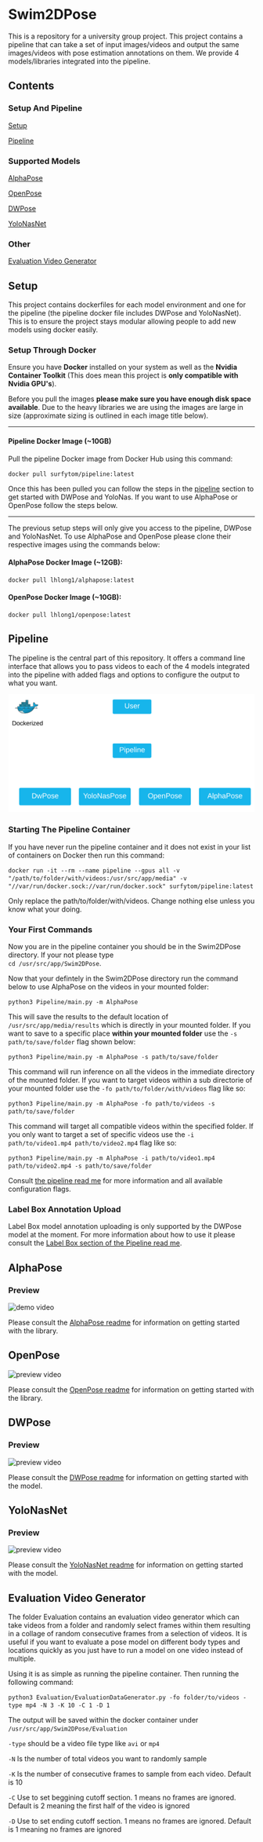 # Swim2DPose

This is a repository for a university group project. This project contains a pipeline that can take a set of input images/videos and output the same images/videos with pose estimation annotations on them. We provide 4 models/libraries integrated into the pipeline.

## Contents

### Setup And Pipeline

[Setup](#setup)

[Pipeline](#pipeline)

### Supported Models

[AlphaPose](#alphapose)

[OpenPose](#openpose)

[DWPose](#dwpose)

[YoloNasNet](#yolonasnet)

### Other

[Evaluation Video Generator](#evaluation-video-generator)

## Setup

This project contains dockerfiles for each model environment and one for the pipeline (the pipeline docker file includes DWPose and YoloNasNet). This is to ensure the project stays modular allowing people to add new models using docker easily.

### Setup Through Docker

Ensure you have **Docker** installed on your system as well as the **Nvidia Container Toolkit** (This does mean this project is **only compatible with Nvidia GPU's**).

Before you pull the images **please make sure you have enough disk space available**. Due to the heavy libraries we are using the images are large in size (approximate sizing is outlined in each image title below).

---

#### Pipeline Docker Image (~10GB)

Pull the pipeline Docker image from Docker Hub using this command:

```
docker pull surfytom/pipeline:latest
```
Once this has been pulled you can follow the steps in the [pipeline](#pipeline) section to get started with DWPose and YoloNas. If you want to use AlphaPose or OpenPose follow the steps below.

---

The previous setup steps will only give you access to the pipeline, DWPose and YoloNasNet. To use AlphaPose and OpenPose please clone their respective images using the commands below:

#### AlphaPose Docker Image (~12GB):
```
docker pull lhlong1/alphapose:latest
```
#### OpenPose Docker Image (~10GB):
```
docker pull lhlong1/openpose:latest
```
## Pipeline

The pipeline is the central part of this repository. It offers a command line interface that allows you to pass videos to each of the 4 models integrated into the pipeline with added flags and options to configure the output to what you want.

![Pipeline Overview Image](https://github.com/Surfytom/Swim2DPose/blob/main/docmedia/DockerPipelineImage.png "Pipeline Overview")

### Starting The Pipeline Container

If you have never run the pipeline container and it does not exist in your list of containers on Docker then run this command:
```
docker run -it --rm --name pipeline --gpus all -v "/path/to/folder/with/videos:/usr/src/app/media" -v "//var/run/docker.sock://var/run/docker.sock" surfytom/pipeline:latest
```

Only replace the path/to/folder/with/videos. Change nothing else unless you know what your doing.

### Your First Commands

Now you are in the pipeline container you should be in the Swim2DPose directory. If your not please type  
```cd /usr/src/app/Swim2DPose```.

Now that your defintely in the Swim2DPose directory run the command below to use AlphaPose on the videos in your mounted folder:
```
python3 Pipeline/main.py -m AlphaPose
```

This will save the results to the default location of ```/usr/src/app/media/results``` which is directly in your mounted folder. If  you want to save to a specific place **within your mounted folder** use the ```-s path/to/save/folder``` flag shown below:

```
python3 Pipeline/main.py -m AlphaPose -s path/to/save/folder
```

This command will run inference on all the videos in the immediate directory of the mounted folder. If you want to target videos within a sub directorie of your mounted folder use the ```-fo path/to/folder/with/videos``` flag like so:

```
python3 Pipeline/main.py -m AlphaPose -fo path/to/videos -s path/to/save/folder
```

This command will target all compatible videos within the specified folder. If you only want to target a set of specific videos use the ```-i path/to/video1.mp4 path/to/video2.mp4``` flag like so:
```
python3 Pipeline/main.py -m AlphaPose -i path/to/video1.mp4 path/to/video2.mp4 -s path/to/save/folder
```

Consult [the pipeline read me](https://github.com/Surfytom/Swim2DPose/blob/main/Pipeline/PipelineREADME.md) for more information and all available configuration flags.

### Label Box Annotation Upload

Label Box model annotation uploading is only supported by the DWPose model at the moment. For more information about how to use it please consult the [Label Box section of the Pipeline read me](https://github.com/Surfytom/Swim2DPose/blob/main/Pipeline/PipelineREADME.md#labelbox).

## AlphaPose

### Preview

![demo video](https://github.com/Surfytom/Swim2DPose/blob/main/Pipeline/AlphaPoseLib/media/demo%20video.gif)

Please consult the [AlphaPose readme](https://github.com/Surfytom/Swim2DPose/blob/main/Pipeline/AlphaPoseLib/README.md) for information on getting started with the library.

## OpenPose

![preview video](https://github.com/Surfytom/Swim2DPose/blob/main/docmedia/DivingOpenPose.gif)

Please consult the [OpenPose readme](https://github.com/Surfytom/Swim2DPose/blob/main/Pipeline/OpenPoseLib/OpenPoseREADME.md) for information on getting started with the library.

## DWPose

### Preview

![preview video](https://github.com/Surfytom/Swim2DPose/blob/main/docmedia/DivingDWPose.gif)

Please consult the [DWPose readme](https://github.com/Surfytom/Swim2DPose/blob/main/Pipeline/DWPoseLib/DWPoseREADME.md) for information on getting started with the model.

## YoloNasNet

### Preview

![preview video](https://github.com/Surfytom/Swim2DPose/blob/main/docmedia/DivingYoloNasNet.gif)

Please consult the [YoloNasNet readme](https://github.com/Surfytom/Swim2DPose/blob/main/Pipeline/YoloNasNetLib/YoloNasNetREADME.md) for information on getting started with the model.

## Evaluation Video Generator

The folder Evaluation contains an evaluation video generator which can take videos from a folder and randomly select frames within them resulting in a collage of random consecutive frames from a selection of videos. It is useful if you want to evaluate a pose model on different body types and locations quickly as you just have to run a model on one video instead of multiple.

Using it is as simple as running the pipeline container. Then running the following command:

```
python3 Evaluation/EvaluationDataGenerator.py -fo folder/to/videos -type mp4 -N 3 -K 10 -C 1 -D 1
```

The output will be saved within the docker container under ```/usr/src/app/Swim2DPose/Evaluation```

```-type``` should be a video file type like ```avi``` or ```mp4```

```-N``` Is the number of total videos you want to randomly sample

```-K``` Is the number of consecutive frames to sample from each video. Default is 10

```-C``` Use to set beggining cutoff section. 1 means no frames are ignored. Default is 2 meaning the first half of the video is ignored

```-D``` Use to set ending cutoff section. 1 means no frames are ignored. Default is 1 meaning no frames are ignored
